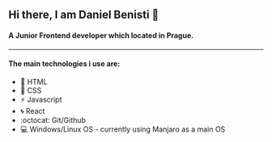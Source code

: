 ## Hi there, I am Daniel Benisti 👋

#### A Junior Frontend developer which located in Prague. 
<hr>

#### The main technologies i use are:

- :bookmark_tabs: HTML
- :pencil: CSS
- :zap: Javascript
- :cyclone: React
- :octocat: Git/Github
- :computer: Windows/Linux OS - currently using Manjaro as a main OS




<!--
**virusxd521/virusxd521** is a ✨ _special_ ✨ repository because its `README.md` (this file) appears on your GitHub profile.

Here are some ideas to get you started:

- 🔭 I’m currently working on ...
- 🌱 I’m currently learning ...
- 👯 I’m looking to collaborate on ...
- 🤔 I’m looking for help with ...
- 💬 Ask me about ...
- 📫 How to reach me: ...
- 😄 Pronouns: ...
- ⚡ Fun fact: ...
-->
